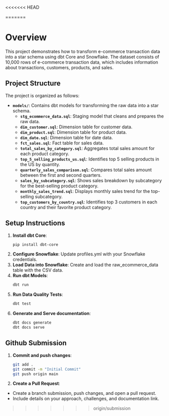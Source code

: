 <<<<<<< HEAD

=======
# Overview

This project demonstrates how to transform e-commerce transaction data into a star schema using dbt Core and Snowflake. The dataset consists of 10,000 rows of e-commerce transaction data, which includes information about transactions, customers, products, and sales.

## Project Structure

The project is organized as follows:

- **`models/`**: Contains dbt models for transforming the raw data into a star schema.
  - **`stg_ecommerce_data.sql`**: Staging model that cleans and prepares the raw data.
  - **`dim_customer.sql`**: Dimension table for customer data.
  - **`dim_product.sql`**: Dimension table for product data.
  - **`dim_date.sql`**: Dimension table for date data.
  - **`fct_sales.sql`**: Fact table for sales data.
  - **`total_sales_by_category.sql`**: Aggregates total sales amount for each product category.
  - **`top_5_selling_products_us.sql`**: Identifies top 5 selling products in the US by quantity.
  - **`quarterly_sales_comparison.sql`**: Compares total sales amount between the first and second quarters.
  - **`sales_by_subcategory.sql`**: Shows sales breakdown by subcategory for the best-selling product category.
  - **`monthly_sales_trend.sql`**: Displays monthly sales trend for the top-selling subcategory.
  - **`top_customers_by_country.sql`**: Identifies top 3 customers in each country and their favorite product category.
 
## Setup Instructions

1. **Install dbt Core**:
   ```bash
   pip install dbt-core
2. **Configure Snowflake**:
Update profiles.yml with your Snowflake credentials.
3. **Load Data into Snowflake**:
Create and load the raw_ecommerce_data table with the CSV data.
4. **Run dbt Models**:
   ```bash
   dbt run
5. **Run Data Quality Tests**:
   ```bash
   dbt test
6. **Generate and Serve documentation**:
    ```bash
   dbt docs generate
   dbt docs serve

## Github Submission

1. **Commit and push changes**:
   ```bash
   git add .
   git commit -m "Initial Commit"
   git push origin main
2. **Create a Pull Request**:
- Create a branch submission, push changes, and open a pull request.
- Include details on your approach, challenges, and documentation link.
>>>>>>> origin/submission
